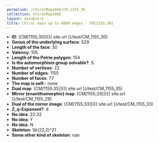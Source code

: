 ```yaml
--- 
 permalink: /chiralMaps6kE/CM_1155_30 
 collection: chiralMaps6kE
 layout: dataEntry
 title: Chiral maps up to 6000 edges - CM[1155;30]
---
```


- **ID**: [CM[1155;30]]({{ site.url }}/test/CM_1155_30)
- **Genus of the underlying surface**: 529
- **Length of the face**: 30
- **Valency**: 105
- **Length of the Petrie polygon**: 154
- **Is the automorphism group solvable?**: S
- **Number of vertices**: 22
- **Number of edges**: 1155
- **Number of faces**: 77
- **The map is self-**: none
- **Dual map**: [CM[1155;35]]({{ site.url }}/test/CM_1155_35)
- **Mirror (enantihomorphic) map**: [CM[1155;29]]({{ site.url }}/test/CM_1155_29)
- **Dual of the mirror image**: [CM[1155;33]]({{ site.url }}/test/CM_1155_33)
- **Z_q-Exponent?**: 4
- **No idea**:  22:32
- **No idea**: Y
- **No idea**: N
- **Skeleton**: Sk(22;2)^21
- **Some other kind of skeleton**: nan
